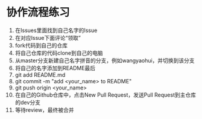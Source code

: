 # 协作流程练习

1. 在Issues里面找到自己名字的Issue
2. 在对应Issue下面评论“领取”
3. fork代码到自己的仓库
4. 将自己仓库的代码clone到自己的电脑
5. 从master分支新建自己名字拼音的分支，例如wangyaohui，并切换到该分支
6. 将自己的名字添加到README最后
7. git add README.md
8. git commit -m "add <your_name> to README"
9. git push origin <your_name>
10. 在自己的Github仓库中，点击New Pull Request，发送Pull Request到主仓库的dev分支
11. 等待review，最终被合并


